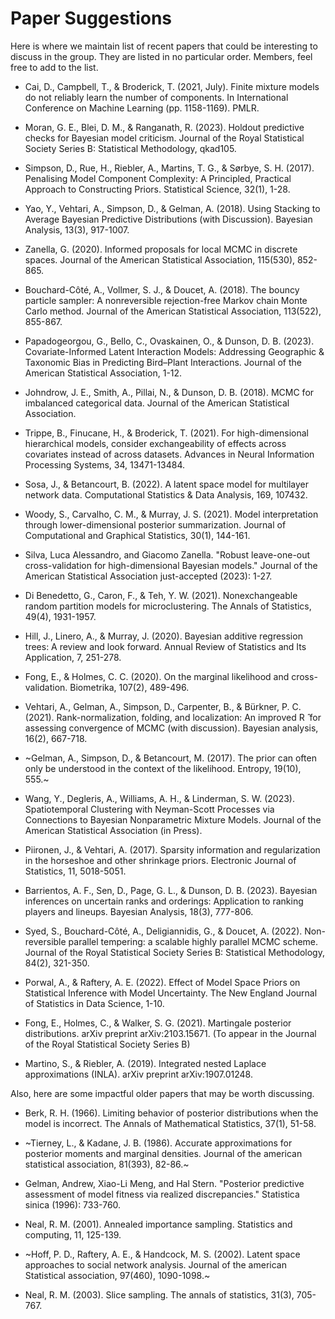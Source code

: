 # Paper Suggestions

Here is where we maintain list of recent papers that could be interesting to discuss in the group. They are listed in no particular order. Members, feel free to add to the list.

- Cai, D., Campbell, T., & Broderick, T. (2021, July). Finite mixture models do not reliably learn the number of components. In International Conference on Machine Learning (pp. 1158-1169). PMLR.

- Moran, G. E., Blei, D. M., & Ranganath, R. (2023). Holdout predictive checks for Bayesian model criticism. Journal of the Royal Statistical Society Series B: Statistical Methodology, qkad105.

- Simpson, D., Rue, H., Riebler, A., Martins, T. G., & Sørbye, S. H. (2017). Penalising Model Component Complexity: A Principled, Practical Approach to Constructing Priors. Statistical Science, 32(1), 1-28.

- Yao, Y., Vehtari, A., Simpson, D., & Gelman, A. (2018). Using Stacking to Average Bayesian Predictive Distributions (with Discussion). Bayesian Analysis, 13(3), 917-1007.

- Zanella, G. (2020). Informed proposals for local MCMC in discrete spaces. Journal of the American Statistical Association, 115(530), 852-865.

- Bouchard-Côté, A., Vollmer, S. J., & Doucet, A. (2018). The bouncy particle sampler: A nonreversible rejection-free Markov chain Monte Carlo method. Journal of the American Statistical Association, 113(522), 855-867.

- Papadogeorgou, G., Bello, C., Ovaskainen, O., & Dunson, D. B. (2023). Covariate-Informed Latent Interaction Models: Addressing Geographic & Taxonomic Bias in Predicting Bird–Plant Interactions. Journal of the American Statistical Association, 1-12.

- Johndrow, J. E., Smith, A., Pillai, N., & Dunson, D. B. (2018). MCMC for imbalanced categorical data. Journal of the American Statistical Association.

- Trippe, B., Finucane, H., & Broderick, T. (2021). For high-dimensional hierarchical models, consider exchangeability of effects across covariates instead of across datasets. Advances in Neural Information Processing Systems, 34, 13471-13484.

- Sosa, J., & Betancourt, B. (2022). A latent space model for multilayer network data. Computational Statistics & Data Analysis, 169, 107432.

- Woody, S., Carvalho, C. M., & Murray, J. S. (2021). Model interpretation through lower-dimensional posterior summarization. Journal of Computational and Graphical Statistics, 30(1), 144-161.

- Silva, Luca Alessandro, and Giacomo Zanella. "Robust leave-one-out cross-validation for high-dimensional Bayesian models." Journal of the American Statistical Association just-accepted (2023): 1-27.

- Di Benedetto, G., Caron, F., & Teh, Y. W. (2021). Nonexchangeable random partition models for microclustering. The Annals of Statistics, 49(4), 1931-1957.

- Hill, J., Linero, A., & Murray, J. (2020). Bayesian additive regression trees: A review and look forward. Annual Review of Statistics and Its Application, 7, 251-278.

- Fong, E., & Holmes, C. C. (2020). On the marginal likelihood and cross-validation. Biometrika, 107(2), 489-496.

- Vehtari, A., Gelman, A., Simpson, D., Carpenter, B., & Bürkner, P. C. (2021). Rank-normalization, folding, and localization: An improved R ̂ for assessing convergence of MCMC (with discussion). Bayesian analysis, 16(2), 667-718.

- ~Gelman, A., Simpson, D., & Betancourt, M. (2017). The prior can often only be understood in the context of the likelihood. Entropy, 19(10), 555.~

- Wang, Y., Degleris, A., Williams, A. H., & Linderman, S. W. (2023). Spatiotemporal Clustering with Neyman-Scott Processes via Connections to Bayesian Nonparametric Mixture Models. Journal of the American Statistical Association (in Press).

- Piironen, J., & Vehtari, A. (2017). Sparsity information and regularization in the horseshoe and other shrinkage priors. Electronic Journal of Statistics, 11, 5018-5051.

- Barrientos, A. F., Sen, D., Page, G. L., & Dunson, D. B. (2023). Bayesian inferences on uncertain ranks and orderings: Application to ranking players and lineups. Bayesian Analysis, 18(3), 777-806.

- Syed, S., Bouchard-Côté, A., Deligiannidis, G., & Doucet, A. (2022). Non-reversible parallel tempering: a scalable highly parallel MCMC scheme. Journal of the Royal Statistical Society Series B: Statistical Methodology, 84(2), 321-350.

- Porwal, A., & Raftery, A. E. (2022). Effect of Model Space Priors on Statistical Inference with Model Uncertainty. The New England Journal of Statistics in Data Science, 1-10.

- Fong, E., Holmes, C., & Walker, S. G. (2021). Martingale posterior distributions. arXiv preprint arXiv:2103.15671. (To appear in the Journal of the Royal Statistical Society Series B)

- Martino, S., & Riebler, A. (2019). Integrated nested Laplace approximations (INLA). arXiv preprint arXiv:1907.01248.



Also, here are some impactful older papers that may be worth discussing.

- Berk, R. H. (1966). Limiting behavior of posterior distributions when the model is incorrect. The Annals of Mathematical Statistics, 37(1), 51-58.

- ~Tierney, L., & Kadane, J. B. (1986). Accurate approximations for posterior moments and marginal densities. Journal of the american statistical association, 81(393), 82-86.~

- Gelman, Andrew, Xiao-Li Meng, and Hal Stern. "Posterior predictive assessment of model fitness via realized discrepancies." Statistica sinica (1996): 733-760.

- Neal, R. M. (2001). Annealed importance sampling. Statistics and computing, 11, 125-139.

- ~Hoff, P. D., Raftery, A. E., & Handcock, M. S. (2002). Latent space approaches to social network analysis. Journal of the american Statistical association, 97(460), 1090-1098.~

- Neal, R. M. (2003). Slice sampling. The annals of statistics, 31(3), 705-767.
